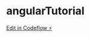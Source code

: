 # angularTutorial

[Edit in Codeflow ⚡️](https://stackblitz.com/~/github.com/toaster42/angularTutorial)